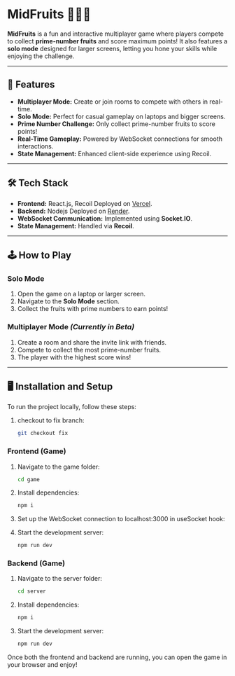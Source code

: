 # MidFruits 🍇🍊🍎

**MidFruits** is a fun and interactive multiplayer game where players compete to collect **prime-number fruits** and score maximum points! It also features a **solo mode** designed for larger screens, letting you hone your skills while enjoying the challenge.

---

## 🚀 Features

- **Multiplayer Mode:** Create or join rooms to compete with others in real-time.
- **Solo Mode:** Perfect for casual gameplay on laptops and bigger screens.
- **Prime Number Challenge:** Only collect prime-number fruits to score points!
- **Real-Time Gameplay:** Powered by WebSocket connections for smooth interactions.
- **State Management:** Enhanced client-side experience using Recoil.

---

## 🛠 Tech Stack

- **Frontend:** React.js, Recoil Deployed on [Vercel](https://vercel.com).
- **Backend:** Nodejs Deployed on [Render](https://render.com).
- **WebSocket Communication:** Implemented using **Socket.IO**.
- **State Management:** Handled via **Recoil**.

---

## 🕹 How to Play

### Solo Mode
1. Open the game on a laptop or larger screen.
2. Navigate to the **Solo Mode** section.
3. Collect the fruits with prime numbers to earn points!

### Multiplayer Mode *(Currently in Beta)*
1. Create a room and share the invite link with friends.
2. Compete to collect the most prime-number fruits.
3. The player with the highest score wins!

---

## 🖥 Installation and Setup

To run the project locally, follow these steps:


1. checkout to fix branch:
   ```bash
   git checkout fix

### Frontend (Game)

1. Navigate to the game folder:
   ```bash
   cd game

2. Install dependencies:
   ```bash
   npm i

3. Set up the WebSocket connection to localhost:3000 in useSocket hook:

4. Start the development server:
   ```bash
   npm run dev


### Backend (Game)

1. Navigate to the server folder:
   ```bash
   cd server

2. Install dependencies:
   ```bash
   npm i

3. Start the development server:
   ```bash
   npm run dev

Once both the frontend and backend are running, you can open the game in your browser and enjoy!


